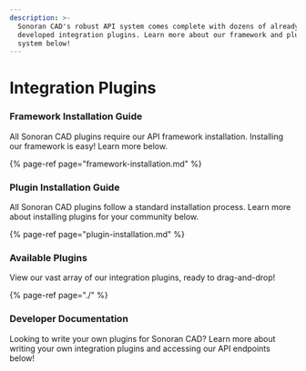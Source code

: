 ```yaml
---
description: >-
  Sonoran CAD's robust API system comes complete with dozens of already
  developed integration plugins. Learn more about our framework and plugin
  system below!
---
```


# Integration Plugins

### Framework Installation Guide

All Sonoran CAD plugins require our API framework installation. Installing our framework is easy! Learn more below.

{% page-ref page="framework-installation.md" %}

### Plugin Installation Guide

All Sonoran CAD plugins follow a standard installation process. Learn more about installing plugins for your community below.

{% page-ref page="plugin-installation.md" %}

### Available Plugins

View our vast array of our integration plugins, ready to drag-and-drop!

{% page-ref page="./" %}

### Developer Documentation

Looking to write your own plugins for Sonoran CAD? Learn more about writing your own integration plugins and accessing our API endpoints below!



